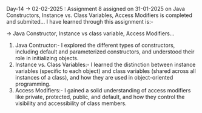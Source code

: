 Day-14 -> 02-02-2025 : Assignment 8 assigned on 31-01-2025 on Java Constructors, Instance vs. Class Variables, Access Modifiers is completed and submited...
I have learned through this assignment is:-

-> Java Constructor, Instance vs class variable, Access Modifiers...

1. Java Contructor:- I explored the different types of constructors, including default and parameterized constructors, and understood their role in initializing objects.
2. Instance vs. Class Variables:- I learned the distinction between instance variables (specific to each object) and class variables (shared across all instances of a class), and how they are used in object-oriented programming.
3. Access Modifiers:- I gained a solid understanding of access modifiers like private, protected, public, and default, and how they control the visibility and accessibility of class members.